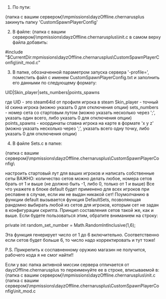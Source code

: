 
1. По пути:

{папка с вашим сервером}\mpmissions\dayzOffline.chernarusplus\
закинуть папку 'CustomSpawnPlayerConfig'


2. В файле:
{папка с вашим сервером}\mpmissions\dayzOffline.chernarusplus\init.c
в самом верху файла добавить:


#include "$CurrentDir:mpmissions\dayzOffline.chernarusplus\CustomSpawnPlayerConfig\init_mod.c"


3. В папке, обозначенной параметром запуска сервера '-profile=', поместить файл с именем CustomSpawnPlayerConfig.txt
и заполнить его данными по следующему формату:


UID|Skin_player|sets_numbers|points_spawns

где UID - это steam64id от профиля игрока в steam
Skin_player - точный id скина игрока (можно указать 0 для отключения опции)
sets_numbers - номер сета со стартовым лутом (можно указать несколько через ';', указать один всего, либо указать 0 для отключения опции)
points_spawns - координаты спавна игрока на карте в формате 'x y z' (можно указать несколько через ';', указать всего одну точку, либо указать 0 для отключения опции)

4. В файле Sets.c в папке:

 {папка с вашим сервером}\mpmissions\dayzOffline.chernarusplus\CustomSpawnPlayerConfig\
 
настроить стартовый лут для ваших игроков и написать собственные сеты
ВАЖНО: количество сетов можно делать любое, номера сетов брать от 1 и выше (не должно быть -1, либо 0, только от 1 и выше)
Все что укажете в блоке default будет применено для всех игроков при респавне в случае, если им не выдан никакой сет!
Поумолчанию в функции default вызывается функция DefaultSets, позволяющая рандомно выбирать любой из сетов для игроков, которым сет не задан в конфигурации скрипта. Принцип составления сетов такой же, как и выше. Если будете пользоваться этим, обратите вниманием на строку:

private int random_set_number = Math.RandomIntInclusive(1,6);

Эта функция генерирует число от 1 до 6 включительно. Соответственно если сетов будет больше 6, то число надо корректировать и тут тоже!

 

P.S. Прикрепить к соспавненному оружию магазин не получится, рабочего кода я не смог найти!!

 

Если у вас папка активной миссии сервера отличается от dayzOffline.chernarusplus то переименуйте ее в строке, вписываемой в:
        {папка с вашим сервером}\mpmissions\dayzOffline.chernarusplus\init.c
        {папка с вашим сервером}\mpmissions\dayzOffline.chernarusplus\CustomSpawnPlayerConfig\init_mod.c